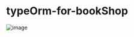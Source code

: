 # typeOrm-for-bookShop
![image](https://user-images.githubusercontent.com/70766041/159968933-fd379647-d2e6-40c9-909b-57bab1c947d5.png)
